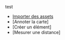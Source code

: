 test
*  [Importer des assets](./assets/img/creer_element_Denis.png)
*  [Annoter la carte]
*  [Créer un élément]
*  [Mesurer une distance]
